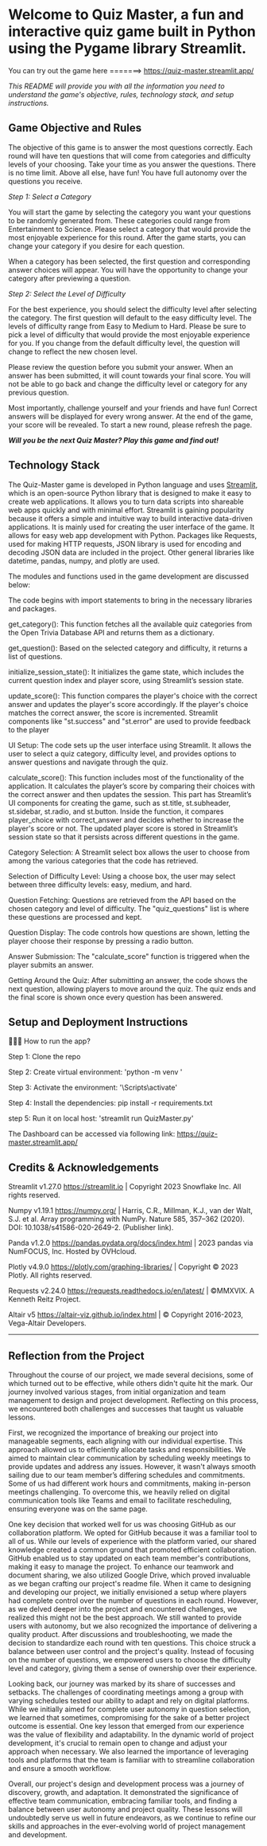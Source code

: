 # Welcome to Quiz Master, a fun and interactive quiz game built in Python using the Pygame library Streamlit. 

You can try out the game here =======> https://quiz-master.streamlit.app/ 

<i> This README will provide you with all the information you need to understand the game's objective, rules, technology stack, and setup instructions. </i> 

## Game Objective and Rules 

The objective of this game is to answer the most questions correctly. Each round will have ten questions that will come from categories and difficulty levels of your choosing. Take your time as you answer the questions. There is no time limit. Above all else, have fun! You have full autonomy over the questions you receive. 
		
<i> Step 1: Select a Category </i>

You will start the game by selecting the category you want your questions to be randomly generated from. These categories could range from Entertainment to Science. Please select a category that would provide the most enjoyable experience for this round. After the game starts, you can change your category if you desire for each question. 

When a category has been selected, the first question and corresponding answer choices will appear. You will have the opportunity to change your category after previewing a question. 

<i> Step 2: Select the Level of Difficulty </i> 

For the best experience, you should select the difficulty level after selecting the category. The first question will default to the easy difficulty level. The levels of difficulty range from Easy to Medium to Hard. Please be sure to pick a level of difficulty that would provide the most enjoyable experience for you. If you change from the default difficulty level, the question will change to reflect the new chosen level. 

Please review the question before you submit your answer. When an answer has been submitted, it will count towards your final score. You will not be able to go back and change the difficulty level or category for any previous question. 

Most importantly, challenge yourself and your friends and have fun! Correct answers will be displayed for every wrong answer. At the end of the game, your score will be revealed. To start a new round, please refresh the page. 

<i> <b> Will you be the next Quiz Master? Play this game and find out!  </b> </i> 



## Technology Stack 

The Quiz-Master game is developed in Python language and uses [Streamlit](https://streamlit.io/), which is an open-source Python library that is designed to make it easy to create web applications. It allows you to turn data scripts into shareable web apps quickly and with minimal effort. Streamlit is gaining popularity because it offers a simple and intuitive way to build interactive data-driven applications. It is mainly used for creating the user interface of the game. It allows for easy web app development with Python. Packages like Requests, used for making HTTP requests, JSON library is used for encoding and decoding JSON data are included in the project. Other general libraries like datetime, pandas, numpy, and plotly are used. 

The modules and functions used in the game development are discussed below:

The code begins with import statements to bring in the necessary libraries and packages.

get_category(): This function fetches all the available quiz categories from the Open Trivia Database API and returns them as a dictionary.

get_question(): Based on the selected category and difficulty, it returns a list of questions.

initialize_session_state(): It initializes the game state, which includes the current question index and player score, using Streamlit’s session state.

update_score(): This function compares the player's choice with the correct answer and updates the player's score accordingly. If the player's choice matches the correct answer, the score is incremented. Streamlit components like "st.success" and "st.error" are used to provide feedback to the player

UI Setup: The code sets up the user interface using Streamlit. It allows the user to select a quiz category, difficulty level, and provides options to answer questions and navigate through the quiz.

calculate_score(): This function includes most of the functionality of the application. It calculates the player’s score by comparing their choices with the correct answer and then updates the session. This part has Streamlit’s UI components for creating the game, such as st.title, st.subheader, st.sidebar, st.radio, and st.button. Inside the function, it compares player_choice with correct_answer and decides whether to increase the player's score or not. The updated player score is stored in Streamlit’s session state so that it persists across different questions in the game.

Category Selection: A Streamlit select box allows the user to choose from among the various categories that the code has retrieved.

Selection of Difficulty Level: Using a choose box, the user may select between three difficulty levels: easy, medium, and hard.

Question Fetching: Questions are retrieved from the API based on the chosen category and level of difficulty. The "quiz_questions" list is where these questions are processed and kept.

Question Display: The code controls how questions are shown, letting the player choose their response by pressing a radio button.

Answer Submission: The "calculate_score" function is triggered when the player submits an answer.

Getting Around the Quiz: After submitting an answer, the code shows the next question, allowing players to move around the quiz. The quiz ends and the final score is shown once every question has been answered.



## Setup and Deployment Instructions 

👨🏻‍💻 How to run the app? 

Step 1: Clone the repo 

Step 2: Create virtual environment: 'python -m venv ' 

Step 3: Activate the environment: '\Scripts\activate' 

Step 4: Install the dependencies: pip install -r requirements.txt 

step 5: Run it on local host: 'streamlit run QuizMaster.py' 

The Dashboard can be accessed via following link: https://quiz-master.streamlit.app/

## Credits & Acknowledgements

Streamlit v1.27.0
https://streamlit.io | Copyright 2023 Snowflake Inc. All rights reserved.

Numpy v1.19.1
https://numpy.org/ | Harris, C.R., Millman, K.J., van der Walt, S.J. et al. Array programming with NumPy. Nature 585, 357–362 (2020). DOI: 10.1038/s41586-020-2649-2. (Publisher link).

Panda v1.2.0
https://pandas.pydata.org/docs/index.html | 2023 pandas via NumFOCUS, Inc. Hosted by OVHcloud.

Plotly v4.9.0
https://plotly.com/graphing-libraries/ | Copyright © 2023 Plotly. All rights reserved.

Requests v2.24.0
https://requests.readthedocs.io/en/latest/ | ©MMXVIX. A Kenneth Reitz Project.

Altair v5
https://altair-viz.github.io/index.html | © Copyright 2016-2023, Vega-Altair Developers.


----------------------------------------------------------------------------------------------------


## Reflection from the Project 

Throughout the course of our project, we made several decisions, some of which turned out to be effective, while others didn't quite hit the mark. Our journey involved various stages, from initial organization and team management to design and project development. Reflecting on this process, we encountered both challenges and successes that taught us valuable lessons.


First, we recognized the importance of breaking our project into manageable segments, each aligning with our individual expertise. This approach allowed us to efficiently allocate tasks and responsibilities. We aimed to maintain clear communication by scheduling weekly meetings to provide updates and address any issues. However, it wasn't always smooth sailing due to our team member’s differing schedules and commitments. Some of us had different work hours and commitments, making in-person meetings challenging. To overcome this, we heavily relied on digital communication tools like Teams and email to facilitate rescheduling, ensuring everyone was on the same page.

One key decision that worked well for us was choosing GitHub as our collaboration platform. We opted for GitHub because it was a familiar tool to all of us. While our levels of experience with the platform varied, our shared knowledge created a common ground that promoted efficient collaboration. GitHub enabled us to stay updated on each team member's contributions, making it easy to manage the project. To enhance our teamwork and document sharing, we also utilized Google Drive, which proved invaluable as we began crafting our project's readme file. When it came to designing and developing our project, we initially envisioned a setup where players had complete control over the number of questions in each round. However, as we delved deeper into the project and encountered challenges, we realized this might not be the best approach. We still wanted to provide users with autonomy, but we also recognized the importance of delivering a quality product. After discussions and troubleshooting, we made the decision to standardize each round with ten questions. This choice struck a balance between user control and the project's quality. Instead of focusing on the number of questions, we empowered users to choose the difficulty level and category, giving them a sense of ownership over their experience.

Looking back, our journey was marked by its share of successes and setbacks. The challenges of coordinating meetings among a group with varying schedules tested our ability to adapt and rely on digital platforms. While we initially aimed for complete user autonomy in question selection, we learned that sometimes, compromising for the sake of a better project outcome is essential.
One key lesson that emerged from our experience was the value of flexibility and adaptability. In the dynamic world of project development, it's crucial to remain open to change and adjust your approach when necessary. We also learned the importance of leveraging tools and platforms that the team is familiar with to streamline collaboration and ensure a smooth workflow.

Overall, our project's design and development process was a journey of discovery, growth, and adaptation. It demonstrated the significance of effective team communication, embracing familiar tools, and finding a balance between user autonomy and project quality. These lessons will undoubtedly serve us well in future endeavors, as we continue to refine our skills and approaches in the ever-evolving world of project management and development.
